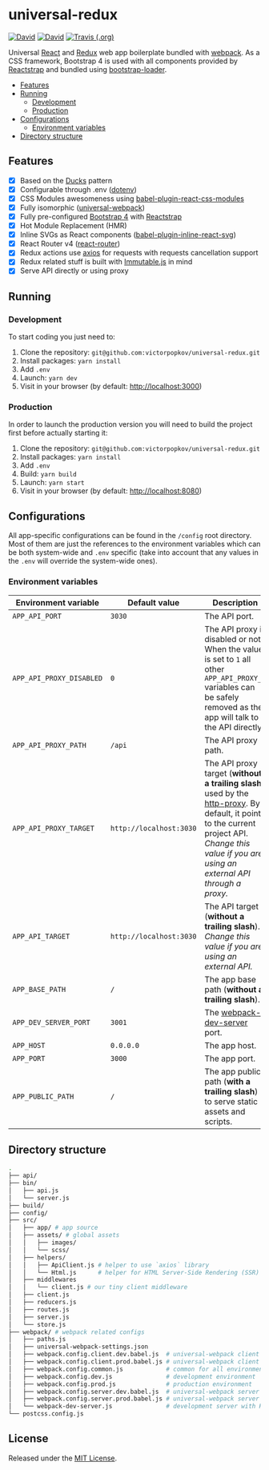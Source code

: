 # universal-redux

[![David](https://img.shields.io/david/victorpopkov/universal-redux.svg)](https://david-dm.org/victorpopkov/universal-redux)
[![David](https://img.shields.io/david/dev/victorpopkov/universal-redux.svg)](https://david-dm.org/victorpopkov/universal-redux?type=dev)
[![Travis (.org)](https://img.shields.io/travis/victorpopkov/universal-redux.svg)](https://travis-ci.org/victorpopkov/universal-redux)

Universal [React](https://github.com/facebook/react) and
[Redux](https://github.com/reactjs/react-redux) web app boilerplate bundled with
[webpack](https://github.com/webpack/webpack). As a CSS framework, Bootstrap 4
is used with all components provided by [Reactstrap](https://github.com/reactstrap/reactstrap)
and bundled using [bootstrap-loader](https://github.com/shakacode/bootstrap-loader).

- [Features](#features)
- [Running](#running)
  - [Development](#development)
  - [Production](#production)
- [Configurations](#configurations)
  - [Environment variables](#environment-variables)
- [Directory structure](#directory-structure)

## Features

- [x] Based on the [Ducks](https://github.com/erikras/ducks-modular-redux)
pattern
- [x] Configurable through .env ([dotenv](https://github.com/motdotla/dotenv))
- [x] CSS Modules awesomeness using [babel-plugin-react-css-modules](https://github.com/gajus/babel-plugin-react-css-modules)
- [x] Fully isomorphic ([universal-webpack](https://github.com/catamphetamine/universal-webpack))
- [x] Fully pre-configured [Bootstrap 4](https://getbootstrap.com/) with [Reactstrap](https://reactstrap.github.io)
- [x] Hot Module Replacement (HMR)
- [x] Inline SVGs as React components ([babel-plugin-inline-react-svg](https://github.com/kesne/babel-plugin-inline-react-svg))
- [x] React Router v4 ([react-router](https://github.com/ReactTraining/react-router))
- [x] Redux actions use [axios](https://github.com/axios/axios) for requests
with requests cancellation support
- [x] Redux related stuff is built with [Immutable.js](https://facebook.github.io/immutable-js/)
in mind
- [x] Serve API directly or using proxy

## Running

### Development

To start coding you just need to:

1. Clone the repository:
`git@github.com:victorpopkov/universal-redux.git`
2. Install packages: `yarn install`
3. Add `.env`
4. Launch: `yarn dev`
5. Visit in your browser (by default: [http://localhost:3000](http://localhost:3000))

### Production

In order to launch the production version you will need to build the project
first before actually starting it:

1. Clone the repository:
`git@github.com:victorpopkov/universal-redux.git`
2. Install packages: `yarn install`
3. Add `.env`
4. Build: `yarn build`
5. Launch: `yarn start`
6. Visit in your browser (by default: [http://localhost:8080](http://localhost:8080))

## Configurations

All app-specific configurations can be found in the `/config` root directory.
Most of them are just the references to the environment variables which can be
both system-wide and `.env` specific (take into account that any values in the
`.env` will override the system-wide ones).

### Environment variables

| Environment variable     | Default value           | Description                                                                                                                                                                                                                                         |
|--------------------------|-------------------------|-----------------------------------------------------------------------------------------------------------------------------------------------------------------------------------------------------------------------------------------------------|
| `APP_API_PORT`           | `3030`                  | The API port.                                                                                                                                                                                                                                       |
| `APP_API_PROXY_DISABLED` | `0`                     | The API proxy is disabled or not. When the value is set to `1` all other `APP_API_PROXY_*` variables can be safely removed as the app will talk to the API directly.                                                                                |
| `APP_API_PROXY_PATH`     | `/api`                  | The API proxy path.                                                                                                                                                                                                                                 |
| `APP_API_PROXY_TARGET`   | `http://localhost:3030` | The API proxy target (**without a trailing slash**) used by the [http-proxy](https://github.com/nodejitsu/node-http-proxy). By default, it points to the current project API. *Change this value if you are using an external API through a proxy.* |
| `APP_API_TARGET`         | `http://localhost:3030` | The API target (**without a trailing slash**). *Change this value if you are using an external API.*                                                                                                                                                |
| `APP_BASE_PATH`          | `/`                     | The app base path (**without a trailing slash**).                                                                                                                                                                                                   |
| `APP_DEV_SERVER_PORT`    | `3001`                  | The [webpack-dev-server](https://github.com/webpack/webpack-dev-server) port.                                                                                                                                                                       |
| `APP_HOST`               | `0.0.0.0`               | The app host.                                                                                                                                                                                                                                       |
| `APP_PORT`               | `3000`                  | The app port.                                                                                                                                                                                                                                       |
| `APP_PUBLIC_PATH`        | `/`                     | The app public path (**with a trailing slash**) to serve static assets and scripts.                                                                                                                                                                 |

## Directory structure

```bash
.
├── api/                         
├── bin/
│   ├── api.js
│   └── server.js
├── build/
├── config/
├── src/
│   ├── app/ # app source
│   ├── assets/ # global assets
│   │   ├── images/
│   │   └── scss/
│   ├── helpers/
│   │   ├── ApiClient.js # helper to use `axios` library
│   │   └── Html.js      # helper for HTML Server-Side Rendering (SSR)
│   ├── middlewares
│   │   └── client.js # our tiny client middleware
│   ├── client.js
│   ├── reducers.js
│   ├── routes.js
│   ├── server.js
│   └── store.js
├── webpack/ # webpack related configs
│   ├── paths.js
│   ├── universal-webpack-settings.json
│   ├── webpack.config.client.dev.babel.js  # universal-webpack client (development)
│   ├── webpack.config.client.prod.babel.js # universal-webpack client (production)
│   ├── webpack.config.common.js            # common for all environments
│   ├── webpack.config.dev.js               # development environment
│   ├── webpack.config.prod.js              # production environment
│   ├── webpack.config.server.dev.babel.js  # universal-webpack server (development)
│   ├── webpack.config.server.prod.babel.js # universal-webpack server (production)
│   └── webpack-dev-server.js               # development server with HMR configs
└── postcss.config.js
```

## License

Released under the [MIT License](https://opensource.org/licenses/MIT).

